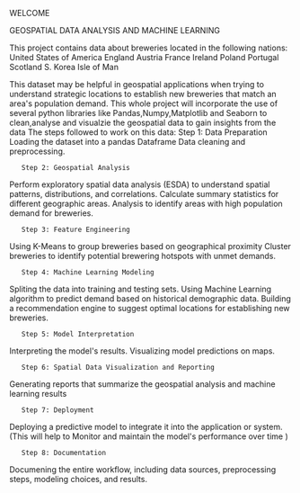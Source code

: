 WELCOME

GEOSPATIAL DATA ANALYSIS AND MACHINE LEARNING

This project contains data about breweries located in the following nations:
United States of America
England
Austria
France
Ireland
Poland
Portugal
Scotland
S. Korea
Isle of Man

This dataset may be helpful in geospatial applications when trying to understand strategic locations to establish new breweries that match an area's population demand.
This whole project will incorporate the use of several python libraries like Pandas,Numpy,Matplotlib and Seaborn to clean,analyse and visualzie the geospatial data to gain insights from the data
The steps followed to work on this data:
       Step 1: Data Preparation
Loading the dataset into a pandas Dataframe
Data cleaning and preprocessing.    
    
       Step 2: Geospatial Analysis
Perform exploratory spatial data analysis (ESDA) to understand spatial patterns, distributions, and correlations.
Calculate summary statistics for different geographic areas.
Analysis to identify areas with high population demand for breweries.

       Step 3: Feature Engineering
Using K-Means to group breweries based on geographical proximity
Cluster breweries to identify potential brewering hotspots with unmet demands.

       Step 4: Machine Learning Modeling
Spliting the data into training and testing sets.
Using Machine Learning algorithm to predict demand based on historical demographic data.
Building a recommendation engine to suggest optimal locations for establishing new breweries.

       Step 5: Model Interpretation
Interpreting the model's results.
Visualizing model predictions on maps.

       Step 6: Spatial Data Visualization and Reporting
Generating reports that summarize the  geospatial analysis and machine learning results

       Step 7: Deployment 
Deploying a predictive model to integrate it into the application or system.
(This will help to Monitor and maintain the model's performance over time )

       Step 8: Documentation 
Documening the entire workflow, including data sources, preprocessing steps, modeling choices, and results.

